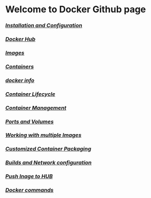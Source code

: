 # Welcome to Docker Github page 
### *[Installation and Configuration](Installation_and_Configuration.md)*
### *[Docker Hub](Docker_Hub.md)*
### *[Images](Images.md)*
### *[Containers](containers.md)*
### *[docker info](docker_info.md)*
### *[Container Lifecycle](Container_lifecycle.md)*
### *[Container Management](Container_Management.md)* 
### *[Ports and Volumes](Ports_and_Volumes.md)*
### *[Working with multiple Images](Multiple_containers.md)*
### *[Customized Container Packaging](Customized_Container_Packaging.md)*
### *[Builds and Network configuration](Builds_Network_configuration.md)*
### *[Push Inage to HUB](Push_Image_to_hub.md)*
### *[Docker commands](Docker_commands.md)*


